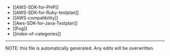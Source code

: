 * [[AWS-SDK-for-PHP]]
* [[AWS-SDK-for-Ruby-testplan]]
* [[AWS-compatibility]]
* [[Aws-SDK-for-Java-Testplan]]
* [[Fog]]
* [[index-of-categories]]

*****
NOTE: this file is automatically generated. Any edits will be overwritten.
